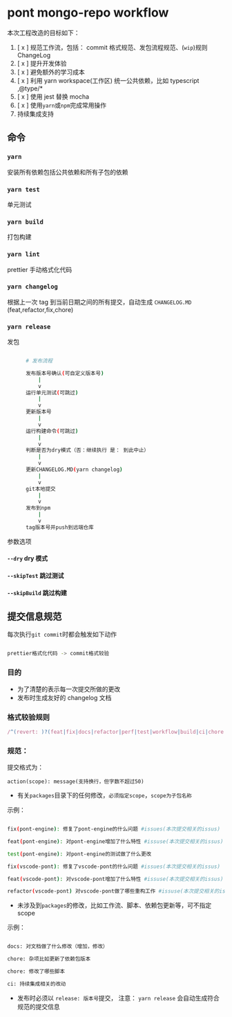 # pont mongo-repo workflow

本次工程改造的目标如下：

1. [ x ] 规范工作流，包括： commit 格式规范、发包流程规范、(`wip`)规则 ChangeLog
2. [ x ] 提升开发体验
3. [ x ] 避免额外的学习成本
4. [ x ] 利用 yarn workspace(工作区) 统一公共依赖，比如 typescript ,@type/\*
5. [ x ] 使用 jest 替换 mocha
6. [ x ] 使用`yarn`或`npm`完成常用操作
7. 持续集成支持

## 命令

### `yarn`

安装所有依赖包括公共依赖和所有子包的依赖

### `yarn test`

单元测试

### `yarn build`

打包构建

### `yarn lint`

prettier 手动格式化代码

### `yarn changelog`

根据上一次 tag 到当前日期之间的所有提交，自动生成 `CHANGELOG.MD` (feat,refactor,fix,chore)

### `yarn release`

发包

```bash

      # 发布流程

      发布版本号确认(可自定义版本号)
          |
          v
      运行单元测试(可跳过)
          |
          v
      更新版本号
          |
          v
      运行构建命令(可跳过)
          |
          v
      判断是否为dry模式（否：继续执行 是： 到此中止）
          |
          v
      更新CHANGELOG.MD(yarn changelog)
          |
          v
      git本地提交
          |
          v
      发布到npm
          |
          v
      tag版本号并push到远端仓库

```

参数选项

#### `--dry` dry 模式

#### `--skipTest` 跳过测试

#### `--skipBuild` 跳过构建

## 提交信息规范

每次执行`git commit`时都会触发如下动作

```bash

prettier格式化代码 -> commit格式较验

```

### 目的

- 为了清楚的表示每一次提交所做的更改
- 发布时生成友好的 changelog 文档

### 格式较验规则

```js
/^(revert: )?(feat|fix|docs|refactor|perf|test|workflow|build|ci|chore|wip|release)(\(.+\))?: .{1,50}/;
```

### 规范：

提交格式为：

```
action(scope): message(支持换行，但字数不超过50)
```

- 有关`packages`目录下的任何修改，`必须指定scope`，`scope为子包名称`

示例：

```bash

fix(pont-engine): 修复了pont-engine的什么问题 #issues(本次提交相关的issus)

feat(pont-engine): 对pont-engine增加了什么特性 #issuse(本次提交相关的issus)

test(pont-engine): 对pont-engine的测试做了什么更改

fix(vscode-pont): 修复了vscode-pont的什么问题 #issues(本次提交相关的issus)

feat(vscode-pont): 对vscode-pont增加了什么特性 #issuse(本次提交相关的issus)

refactor(vscode-pont) 对vscode-pont做了哪些重构工作 #issuse(本次提交相关的issus)

```

- 未涉及到`packages`的修改，比如工作流、脚本、依赖包更新等，可不指定 scope

示例：

```bash

docs: 对文档做了什么修改（增加，修改）

chore: 杂项比如更新了依赖包版本

chore: 修改了哪些脚本

ci: 持续集成相关的改动

```

- 发布时必须以 `release: 版本号`提交， 注意： `yarn release` 会自动生成符合规范的提交信息
